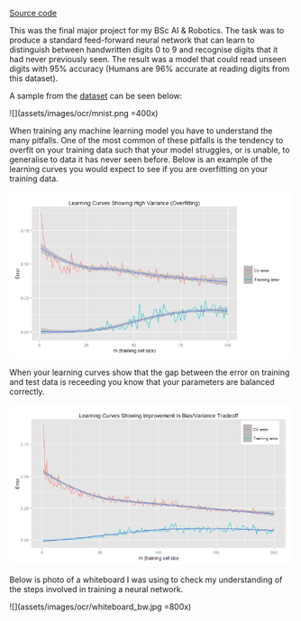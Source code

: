 [Source code](https://github.com/clomax/neuralnet-digit-reader)

This was the final major project for my BSc AI & Robotics. The task was to
produce a standard feed-forward neural network that can learn to distinguish
between handwritten digits 0 to 9 and recognise digits that it had never
previously seen. The result was a model that could read unseen digits with 95%
accuracy (Humans are 96% accurate at reading digits from this dataset).

A sample from the [dataset](http://yann.lecun.com/exdb/mnist/) can be seen
below:

![](assets/images/ocr/mnist.png =400x)

When training any machine learning model you have to understand the many
pitfalls. One of the most common of these pitfalls is the tendency to overfit
on your training data such that your model struggles, or is unable, to
generalise to data it has never seen before. Below is an example of the
learning curves you would expect to see if you are overfitting on your training
data.

![](assets/images/ocr/1-mnist_learning_curve-hi_variance.png)

When your learning curves show that the gap between the error on training and
test data is receeding you know that your parameters are balanced correctly.

![](assets/images/ocr/4-mnist_learning_curves-balance.png)

Below is photo of a whiteboard I was using to check my understanding of the
steps involved in training a neural network.

![](assets/images/ocr/whiteboard_bw.jpg =800x)

